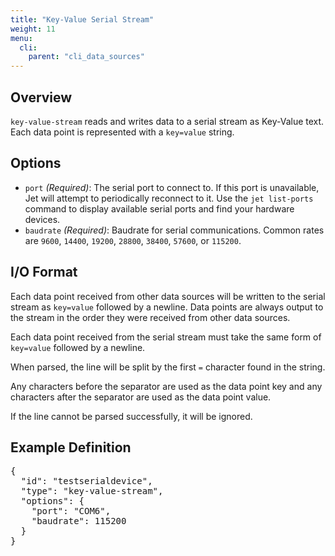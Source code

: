 ```yaml
---
title: "Key-Value Serial Stream"
weight: 11
menu:
  cli:
    parent: "cli_data_sources"
---
```


## Overview
`key-value-stream` reads and writes data to a serial stream as Key-Value text. Each data point is represented with a `key=value` string. 

## Options
- `port` *(Required)*: The serial port to connect to. If this port is unavailable, Jet will attempt to periodically reconnect to it. Use the `jet list-ports` command to display available serial ports and find your hardware devices.
- `baudrate` *(Required)*: Baudrate for serial communications. Common rates are `9600`, `14400`, `19200`, `28800`, `38400`, `57600`, or `115200`.

## I/O Format
Each data point received from other data sources will be written to the serial stream as `key=value` followed by a newline. Data points are always output to the stream in the order they were received from other data sources.

Each data point received from the serial stream must take the same form of `key=value` followed by a newline. 

When parsed, the line will be split by the first `=` character found in the string. 

Any characters before the separator are used as the data point key and any characters after the separator are used as the data point value.

If the line cannot be parsed successfully, it will be ignored.

## Example Definition
<pre>
{
  "id": "testserialdevice",
  "type": "key-value-stream",
  "options": {
    "port": "COM6",
    "baudrate": 115200
  }
}
</pre>
